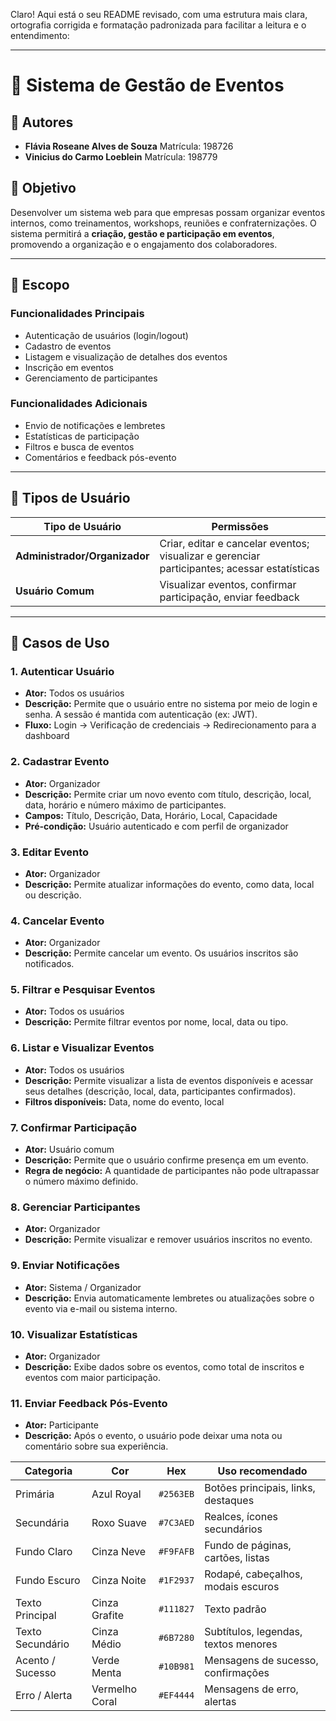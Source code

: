 Claro! Aqui está o seu README revisado, com uma estrutura mais clara, ortografia corrigida e formatação padronizada para facilitar a leitura e o entendimento:

---

# 📄 Sistema de Gestão de Eventos

## 👥 Autores

* **Flávia Roseane Alves de Souza**
  Matrícula: 198726
* **Vinicius do Carmo Loeblein**
  Matrícula: 198779

## 🎯 Objetivo

Desenvolver um sistema web para que empresas possam organizar eventos internos, como treinamentos, workshops, reuniões e confraternizações.
O sistema permitirá a **criação, gestão e participação em eventos**, promovendo a organização e o engajamento dos colaboradores.

---

## 📌 Escopo

### Funcionalidades Principais

* Autenticação de usuários (login/logout)
* Cadastro de eventos
* Listagem e visualização de detalhes dos eventos
* Inscrição em eventos
* Gerenciamento de participantes

### Funcionalidades Adicionais

* Envio de notificações e lembretes
* Estatísticas de participação
* Filtros e busca de eventos
* Comentários e feedback pós-evento

---

## 👤 Tipos de Usuário

| Tipo de Usuário               | Permissões                                                                                   |
| ----------------------------- | -------------------------------------------------------------------------------------------- |
| **Administrador/Organizador** | Criar, editar e cancelar eventos; visualizar e gerenciar participantes; acessar estatísticas |
| **Usuário Comum**             | Visualizar eventos, confirmar participação, enviar feedback                                  |

---

## 🧩 Casos de Uso

### 1. Autenticar Usuário

* **Ator:** Todos os usuários
* **Descrição:** Permite que o usuário entre no sistema por meio de login e senha. A sessão é mantida com autenticação (ex: JWT).
* **Fluxo:** Login → Verificação de credenciais → Redirecionamento para a dashboard

### 2. Cadastrar Evento

* **Ator:** Organizador
* **Descrição:** Permite criar um novo evento com título, descrição, local, data, horário e número máximo de participantes.
* **Campos:** Título, Descrição, Data, Horário, Local, Capacidade
* **Pré-condição:** Usuário autenticado e com perfil de organizador

### 3. Editar Evento

* **Ator:** Organizador
* **Descrição:** Permite atualizar informações do evento, como data, local ou descrição.

### 4. Cancelar Evento

* **Ator:** Organizador
* **Descrição:** Permite cancelar um evento. Os usuários inscritos são notificados.

### 5. Filtrar e Pesquisar Eventos

* **Ator:** Todos os usuários
* **Descrição:** Permite filtrar eventos por nome, local, data ou tipo.

### 6. Listar e Visualizar Eventos

* **Ator:** Todos os usuários
* **Descrição:** Permite visualizar a lista de eventos disponíveis e acessar seus detalhes (descrição, local, data, participantes confirmados).
* **Filtros disponíveis:** Data, nome do evento, local

### 7. Confirmar Participação

* **Ator:** Usuário comum
* **Descrição:** Permite que o usuário confirme presença em um evento.
* **Regra de negócio:** A quantidade de participantes não pode ultrapassar o número máximo definido.

### 8. Gerenciar Participantes

* **Ator:** Organizador
* **Descrição:** Permite visualizar e remover usuários inscritos no evento.

### 9. Enviar Notificações

* **Ator:** Sistema / Organizador
* **Descrição:** Envia automaticamente lembretes ou atualizações sobre o evento via e-mail ou sistema interno.

### 10. Visualizar Estatísticas

* **Ator:** Organizador
* **Descrição:** Exibe dados sobre os eventos, como total de inscritos e eventos com maior participação.

### 11. Enviar Feedback Pós-Evento

* **Ator:** Participante
* **Descrição:** Após o evento, o usuário pode deixar uma nota ou comentário sobre sua experiência.


| Categoria        | Cor            | Hex       | Uso recomendado                      |
| ---------------- | -------------- | --------- | ------------------------------------ |
| Primária         | Azul Royal     | `#2563EB` | Botões principais, links, destaques  |
| Secundária       | Roxo Suave     | `#7C3AED` | Realces, ícones secundários          |
| Fundo Claro      | Cinza Neve     | `#F9FAFB` | Fundo de páginas, cartões, listas    |
| Fundo Escuro     | Cinza Noite    | `#1F2937` | Rodapé, cabeçalhos, modais escuros   |
| Texto Principal  | Cinza Grafite  | `#111827` | Texto padrão                         |
| Texto Secundário | Cinza Médio    | `#6B7280` | Subtítulos, legendas, textos menores |
| Acento / Sucesso | Verde Menta    | `#10B981` | Mensagens de sucesso, confirmações   |
| Erro / Alerta    | Vermelho Coral | `#EF4444` | Mensagens de erro, alertas           |

